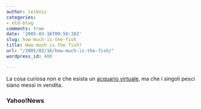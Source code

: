 ```yaml
---
author: leibniz
categories:
- old-blog
comments: true
date: '2005-03-16T09:50:38Z'
slug: how-much-is-the-fish
title: How much is the fish?
url: "/2005/03/16/how-much-is-the-fish/"
wordpress_id: 408

---
```

La cosa curiosa non e che esista un [acquario virtuale](https://biz.yahoo.com/prnews/050315/sftu007_2.html), ma che i singoli pesci siano messi in vendita.




### Yahoo!News
